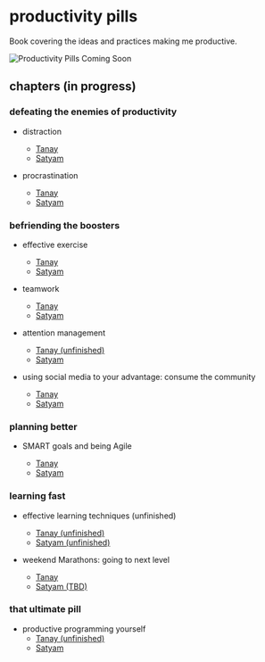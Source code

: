 # productivity pills

Book covering the ideas and practices making me productive.

![Productivity Pills Coming Soon](https://i.imgur.com/QkkTeSy.png "Productivity Pills Coming Soon")

## chapters (in progress)

### defeating the enemies of productivity

- distraction

  - [Tanay](chapters/distraction_tanaypratap.md)
  - [Satyam](chapters/distraction_satyamsir.md)

- procrastination
  - [Tanay](chapters/procrastination_tanaypratap.md)
  - [Satyam](chapters/procrastination_satyamsir.md)

### befriending the boosters

- effective exercise

  - [Tanay](chapters/effective_exercices_tanaypratap.md)
  - [Satyam](chapters/effective_exercices_satyamsir.md)

- teamwork

  - [Tanay](chapters/teamwork_tanaypratap.md)
  - [Satyam](chapters/teamwork_satyamsir.md)

- attention management

  - [Tanay (unfinished)](chapters/attention_management_tanaypratap.md)
  - [Satyam](chapters/attention_management_satyamsir.md)

- using social media to your advantage: consume the community
  - [Tanay](chapters/social_media_to_your_advantage_tanaypratap.md)
  - [Satyam](chapters/social_media_to_your_advantage_satyamsir.md)

### planning better

- SMART goals and being Agile

  - [Tanay](chapters/smart_goals_tanaypratap.md)
  - [Satyam](chapters/smart_goals_satyamsir.md)

### learning fast

- effective learning techniques (unfinished)

  - [Tanay (unfinished)](chapters/effective_learning_tanaypratap.md)
  - [Satyam (unfinished)](chapters/effective_learning_satyamsir.md)

- weekend Marathons: going to next level
  - [Tanay](chapters/weekend_marathons_tanaypratap.md)
  - [Satyam (TBD)](chapters/weekend_marathons_satyamsir.md)

### that ultimate pill

- productive programming yourself
  - [Tanay (unfinished)](chapters/productive_programming_tanaypratap.md)
  - [Satyam](chapters/productive_programming_satyamsir.md)
